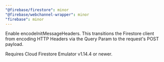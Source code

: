```yaml
---
"@firebase/firestore": minor
"@firebase/webchannel-wrapper": minor
"firebase": minor
---
```


Enable encodeInitMessageHeaders. This transitions the Firestore client from encoding HTTP Headers via the Query Param to the request's POST payload. 

Requires Cloud Firestore Emulator v1.14.4 or newer.
